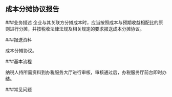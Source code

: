 ## 成本分摊协议报告

###业务描述
     企业与其关联方分摊成本时，应当按照成本与预期收益相配比的原则进行分摊，并按税收法律法规及相关规定的要求报送成本分摊协议。


###报送资料

成本分摊协议。


###基本流程

  纳税人持所需资料到办税服务大厅进行审核，审核通过后，办税服务厅前台即时办结。

###常见问题